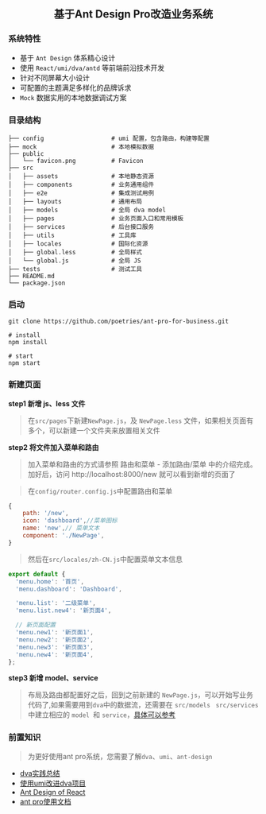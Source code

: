 <h2 align="center">基于Ant Design Pro改造业务系统 </h2>

### 系统特性

- 基于 `Ant Design` 体系精心设计
- 使用 `React/umi/dva/antd` 等前端前沿技术开发
- 针对不同屏幕大小设计
- 可配置的主题满足多样化的品牌诉求
- `Mock` 数据实用的本地数据调试方案

### 目录结构

```
├── config                   # umi 配置，包含路由，构建等配置
├── mock                     # 本地模拟数据
├── public
│   └── favicon.png          # Favicon
├── src
│   ├── assets               # 本地静态资源
│   ├── components           # 业务通用组件
│   ├── e2e                  # 集成测试用例
│   ├── layouts              # 通用布局
│   ├── models               # 全局 dva model
│   ├── pages                # 业务页面入口和常用模板
│   ├── services             # 后台接口服务
│   ├── utils                # 工具库
│   ├── locales              # 国际化资源
│   ├── global.less          # 全局样式
│   └── global.js            # 全局 JS
├── tests                    # 测试工具
├── README.md
└── package.json
```

### 启动

```shell
git clone https://github.com/poetries/ant-pro-for-business.git

# install 
npm install

# start
npm start
```

### 新建页面

**step1 新增 js、less 文件**

> 在`src/pages`下新建`NewPage.js`，及 `NewPage.less` 文件，如果相关页面有多个，可以新建一个文件夹来放置相关文件

**step2 将文件加入菜单和路由**

> 加入菜单和路由的方式请参照 路由和菜单 - 添加路由/菜单 中的介绍完成。加好后，访问 http://localhost:8000/new 就可以看到新增的页面了

> 在`config/router.config.js`中配置路由和菜单

```javascript
{
    path: '/new',
    icon: 'dashboard',//菜单图标
    name: 'new',// 菜单文本
    component: './NewPage', 
}
```

> 然后在`src/locales/zh-CN.js`中配置菜单文本信息

```javascript
export default {
  'menu.home': '首页',
  'menu.dashboard': 'Dashboard',

  'menu.list': '二级菜单',
  'menu.list.new4': '新页面4',

  // 新页面配置
  'menu.new1': '新页面1',
  'menu.new2': '新页面2',
  'menu.new3': '新页面3',
  'menu.new4': '新页面4',
};
```

**step3 新增 model、service**

> 布局及路由都配置好之后，回到之前新建的 `NewPage.js`，可以开始写业务代码了,如果需要用到` dva `中的数据流，还需要在 `src/models ` `src/services` 中建立相应的 `model `和 `service`，[具体可以参考 ](https://github.com/ant-design/ant-design-pro/blob/master/src/pages/Dashboard/models/activities.js)


### 前置知识

> 为更好使用ant pro系统，您需要了解`dva`、`umi`、`ant-design`

- [dva实践总结](http://blog.poetries.top/2018/09/05/dva/)
- [使用umi改进dva项目](http://blog.poetries.top/2018/09/06/umi-dva/)
- [Ant Design of React](https://ant.design/docs/react/introduce-cn)
- [ant pro使用文档](https://pro.ant.design/docs/getting-started-cn)